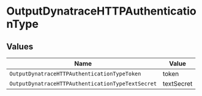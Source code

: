 # OutputDynatraceHTTPAuthenticationType


## Values

| Name                                              | Value                                             |
| ------------------------------------------------- | ------------------------------------------------- |
| `OutputDynatraceHTTPAuthenticationTypeToken`      | token                                             |
| `OutputDynatraceHTTPAuthenticationTypeTextSecret` | textSecret                                        |